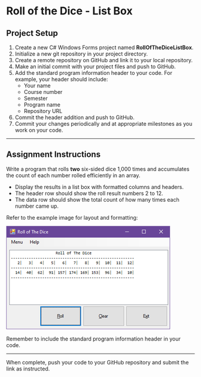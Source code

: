 # Roll of the Dice - List Box

## Project Setup

1. Create a new C# Windows Forms project named **RollOfTheDiceListBox**.
2. Initialize a new git repository in your project directory.
3. Create a remote repository on GitHub and link it to your local repository.
4. Make an initial commit with your project files and push to GitHub.
5. Add the standard program information header to your code. For example, your header should include:
   - Your name
   - Course number
   - Semester
   - Program name
   - Repository URL
6. Commit the header addition and push to GitHub.
7. Commit your changes periodically and at appropriate milestones as you work on your code.

---

## Assignment Instructions

Write a program that rolls **two** six-sided dice 1,000 times and accumulates the count of each number rolled efficiently in an array.

- Display the results in a list box with formatted columns and headers.
- The header row should show the roll result numbers 2 to 12.
- The data row should show the total count of how many times each number came up.

Refer to the example image for layout and formatting:

![Roll of the Dice List Box Example](../../Images/RollOfTheDiceListBox.PNG)

Remember to include the standard program information header in your code.

---

When complete, push your code to your GitHub repository and submit the link as instructed.
